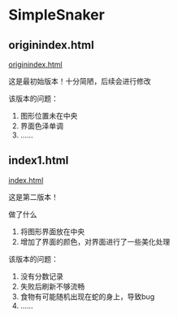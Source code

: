 # SimpleSnaker

## originindex.html

[originindex.html](https://github.com/SpongeBob-hmbb/SimpleSnaker/blob/main/originindex.html)

这是最初始版本！十分简陋，后续会进行修改

该版本的问题：

1. 图形位置未在中央
2. 界面色泽单调
3. ……

## index1.html

[index.html](https://github.com/SpongeBob-hmbb/SimpleSnaker/blob/main/index1.html)

这是第二版本！

做了什么

1. 将图形界面放在中央
2. 增加了界面的颜色，对界面进行了一些美化处理

该版本的问题：

1. 没有分数记录
2. 失败后刷新不够流畅
3. 食物有可能随机出现在蛇的身上，导致bug
4. ……
